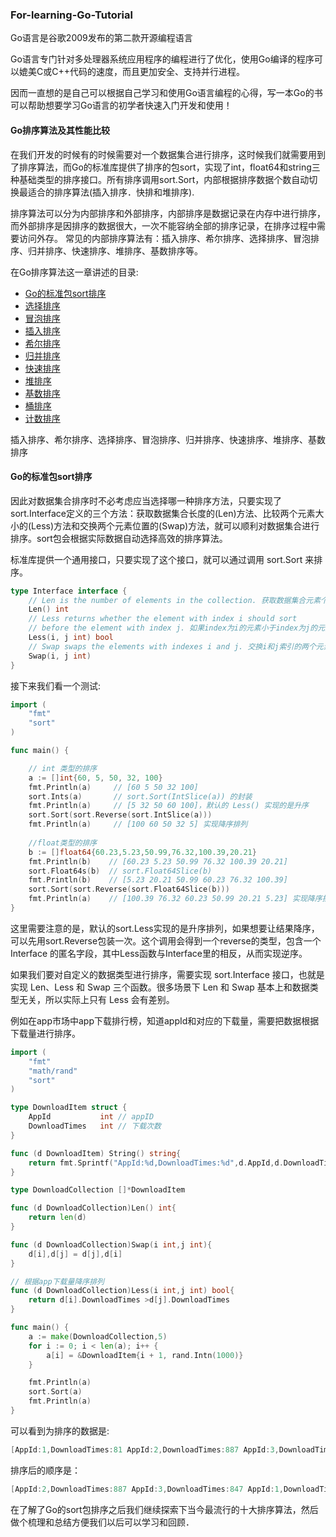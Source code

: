 ### For-learning-Go-Tutorial

Go语言是谷歌2009发布的第二款开源编程语言

Go语言专门针对多处理器系统应用程序的编程进行了优化，使用Go编译的程序可以媲美C或C++代码的速度，而且更加安全、支持并行进程。

因而一直想的是自己可以根据自己学习和使用Go语言编程的心得，写一本Go的书可以帮助想要学习Go语言的初学者快速入门开发和使用！

#### Go排序算法及其性能比较

在我们开发的时候有的时候需要对一个数据集合进行排序，这时候我们就需要用到了排序算法，而Go的标准库提供了排序的包sort，实现了int，float64和string三种基础类型的排序接口。所有排序调用sort.Sort，内部根据排序数据个数自动切换最适合的排序算法(插入排序．快排和堆排序).

排序算法可以分为内部排序和外部排序，内部排序是数据记录在内存中进行排序，而外部排序是因排序的数据很大，一次不能容纳全部的排序记录，在排序过程中需要访问外存。
常见的内部排序算法有：插入排序、希尔排序、选择排序、冒泡排序、归并排序、快速排序、堆排序、基数排序等。

在Go排序算法这一章讲述的目录:
* [Go的标准包sort排序](#Go的标准包sort排序)
* [选择排序](#选择排序)
* [冒泡排序](#冒泡排序)
* [插入排序](#插入排序)
* [希尔排序](#希尔排序)
* [归并排序](#归并排序)
* [快速排序](#快速排序)
* [堆排序](#堆排序)
* [基数排序](#基数排序)
* [桶排序](#桶排序)
* [计数排序](#计数排序)

插入排序、希尔排序、选择排序、冒泡排序、归并排序、快速排序、堆排序、基数排序

#### Go的标准包sort排序 

因此对数据集合排序时不必考虑应当选择哪一种排序方法，只要实现了sort.Interface定义的三个方法：获取数据集合长度的(Len)方法、比较两个元素大小的(Less)方法和交换两个元素位置的(Swap)方法，就可以顺利对数据集合进行排序。sort包会根据实际数据自动选择高效的排序算法。

标准库提供一个通用接口，只要实现了这个接口，就可以通过调用 sort.Sort 来排序。
```go
type Interface interface {
    // Len is the number of elements in the collection. 获取数据集合元素个数
    Len() int
    // Less returns whether the element with index i should sort 
    // before the element with index j. 如果index为i的元素小于index为j的元素，则返回true，否则返回false
    Less(i, j int) bool
    // Swap swaps the elements with indexes i and j. 交换i和j索引的两个元素的位置
    Swap(i, j int)
}
```
接下来我们看一个测试:
```go                                                                                                                                                                                                 
import (
    "fmt"
    "sort"
)

func main() {

    // int 类型的排序
    a := []int{60, 5, 50, 32, 100}
    fmt.Println(a)     // [60 5 50 32 100]
    sort.Ints(a)       // sort.Sort(IntSlice(a)) 的封装
    fmt.Println(a)     // [5 32 50 60 100]，默认的 Less() 实现的是升序
    sort.Sort(sort.Reverse(sort.IntSlice(a)))
    fmt.Println(a)     // [100 60 50 32 5] 实现降序排列
    
    //float类型的排序
    b := []float64{60.23,5.23,50.99,76.32,100.39,20.21}
    fmt.Println(b)    // [60.23 5.23 50.99 76.32 100.39 20.21]
    sort.Float64s(b)  // sort.Float64Slice(b)
    fmt.Println(b)    // [5.23 20.21 50.99 60.23 76.32 100.39]
    sort.Sort(sort.Reverse(sort.Float64Slice(b)))
    fmt.Println(a)    // [100.39 76.32 60.23 50.99 20.21 5.23] 实现降序排列
}
```
这里需要注意的是，默认的sort.Less实现的是升序排列，如果想要让结果降序，可以先用sort.Reverse包装一次。这个调用会得到一个reverse的类型，包含一个 Interface 的匿名字段，其中Less函数与Interface里的相反，从而实现逆序。

如果我们要对自定义的数据类型进行排序，需要实现 sort.Interface 接口，也就是实现 Len、Less 和 Swap 三个函数。很多场景下 Len 和 Swap 基本上和数据类型无关，所以实际上只有 Less 会有差别。

例如在app市场中app下载排行榜，知道appId和对应的下载量，需要把数据根据下载量进行排序。
```go
import (
	"fmt"
	"math/rand"
	"sort"
)

type DownloadItem struct {
	AppId        	int // appID
	DownloadTimes 	int // 下载次数
}

func (d DownloadItem) String() string{
	return fmt.Sprintf("AppId:%d,DownloadTimes:%d",d.AppId,d.DownloadTimes)
}

type DownloadCollection []*DownloadItem

func (d DownloadCollection)Len() int{
	return len(d)
}

func (d DownloadCollection)Swap(i int,j int){
	d[i],d[j] = d[j],d[i]
}

// 根据app下载量降序排列
func (d DownloadCollection)Less(i int,j int) bool{
	return d[i].DownloadTimes >d[j].DownloadTimes
}

func main() {
	a := make(DownloadCollection,5)
	for i := 0; i < len(a); i++ {
		a[i] = &DownloadItem{i + 1, rand.Intn(1000)}
	}

	fmt.Println(a)
	sort.Sort(a)
	fmt.Println(a)
}
```
可以看到为排序的数据是:
```go
[AppId:1,DownloadTimes:81 AppId:2,DownloadTimes:887 AppId:3,DownloadTimes:847 AppId:4,DownloadTimes:59 AppId:5,DownloadTimes:81]
```
排序后的顺序是：
```go
[AppId:2,DownloadTimes:887 AppId:3,DownloadTimes:847 AppId:1,DownloadTimes:81 AppId:5,DownloadTimes:81 AppId:4,DownloadTimes:59]
```
在了解了Go的sort包排序之后我们继续探索下当今最流行的十大排序算法，然后做个梳理和总结方便我们以后可以学习和回顾．


